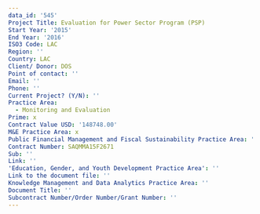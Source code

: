 ```yaml
---
data_id: '545'
Project Title: Evaluation for Power Sector Program (PSP)
Start Year: '2015'
End Year: '2016'
ISO3 Code: LAC
Region: ''
Country: LAC
Client/ Donor: DOS
Point of contact: ''
Email: ''
Phone: ''
Current Project? (Y/N): ''
Practice Area:
  - Monitoring and Evaluation
Prime: x
Contract Value USD: '148748.00'
M&E Practice Area: x
Public Financial Management and Fiscal Sustainability Practice Area: ''
Contract Number: SAQMMA15F2671
Sub: ''
Link: ''
'Education, Gender, and Youth Development Practice Area': ''
Link to the document file: ''
Knowledge Management and Data Analytics Practice Area: ''
Document Title: ''
Subcontract Number/Order Number/Grant Number: ''
---
```

